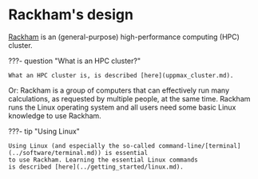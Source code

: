 # Rackham's design

[Rackham](rackham.md) is an (general-purpose) high-performance computing (HPC) cluster.

???- question "What is an HPC cluster?"

    What an HPC cluster is, is described [here](uppmax_cluster.md).

Or: Rackham is a group of computers that can effectively run many calculations,
as requested by multiple people, at the same time.
Rackham runs the Linux operating system and all users need some
basic Linux knowledge to use Rackham.

???- tip "Using Linux"

    Using Linux (and especially the so-called command-line/[terminal](../software/terminal.md)) is essential
    to use Rackham. Learning the essential Linux commands
    is described [here](../getting_started/linux.md).

